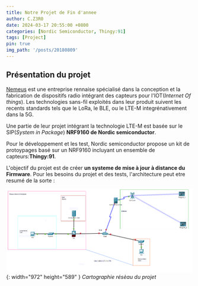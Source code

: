```yaml
---
title: Notre Projet de Fin d'annee
author: C.Z3R0
date: 2024-03-17 20:55:00 +0800
categories: [Nordic Semiconductor, Thingy:91]
tags: [Project]
pin: true
img_path: '/posts/20180809'
---
```


## Présentation du projet

[Nemeus](https://www.nemeus.fr) est une entreprise rennaise spécialisé dans la conception et la fabrication de dispositifs radio intégrant des capteurs pour l'IOT(*Internet Of things*).
Les technologies sans-fil exploités dans leur produit suivent les recents standards tels que le LoRa, le BLE, ou le LTE-M integrénativement dans la 5G.

Une partie de leur projet intégrant la technologie LTE-M est basée sur le SIP(*System in Package*) **NRF9160 de Nordic semiconductor**.

Pour le développement et les test, Nordic semiconductor propose un kit de protoypages basé sur un NRF9160 incluyant un ensemble de capteurs:**Thingy:91**.

L'objectif du projet est de créer **un systeme de mise à jour à distance du Firmware**.
Pour les besoins du projet et des tests, l'architecture peut etre resumé de la sorte :

![Desktop View](/assets/img/presentation/cartonet.png){: width="972" height="589" }
_Cartographie résèau du projet_




